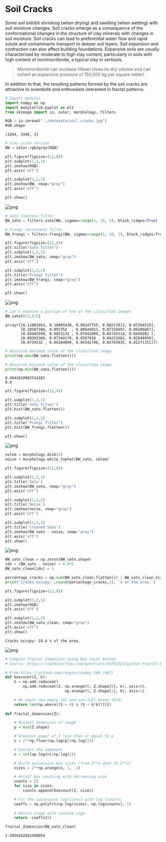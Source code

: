 # Soil Cracks

Some soil exhibit shrinking (when drying) and swelling (when wetting) with soil moisture changes. Soil cracks emerge as a consequence of the conformational changes in the structure of clay minerals with changes in soil moisture. Soil cracks can lead to preferential water flow and rapid solute and contaminants transport to deeper soil layers. Soil expansion and contraction can also affect building foundations. Expansive soils are usually characterized by moderate to high clay content, particularly in soils with high content of montmorillonite, a typical clay in vertisols.

>Montmorillonite can increase fifteen times its dry volume and can exhert an expansive pressure of 150,000 kg per square meter!

In addition to that, the resulting patterns formed by the soil cracks are attractive to scientisits and enthusiasts interested in fractal patterns.



```python
# Import modules
import numpy as np
import matplotlib.pyplot as plt
from skimage import io, color, morphology, filters

```


```python
RGB = io.imread("../datasets/soil_cracks.jpg")
RGB.shape

```




    (3264, 2448, 3)




```python
# Gray scale version
BW = color.rgb2gray(RGB)

```


```python
plt.figure(figsize=(12,8))
plt.subplot(1,2,1)
plt.imshow(RGB)
plt.axis('off')

plt.subplot(1,2,2)
plt.imshow(BW, cmap="gray")
plt.axis('off')

plt.show()

```


![png](soil_cracks_detection_files/soil_cracks_detection_4_0.png)



```python
# Sato tubeness filter
BW_sato = filters.sato(BW, sigmas=range(1, 10, 2), black_ridges=True)

# Frangi vesselness filter
BW_frangi = filters.frangi(BW, sigmas=range(1, 10, 2), black_ridges=True)

```


```python
plt.figure(figsize=(12,8))
plt.title("Sato filter")
plt.subplot(1,2,1)
plt.imshow(BW_sato, cmap="gray")
plt.axis('off')

plt.subplot(1,2,2)
plt.title("Frangi filter")
plt.imshow(BW_frangi, cmap="gray")
plt.axis('off')

plt.show()

```


![png](soil_cracks_detection_files/soil_cracks_detection_6_0.png)



```python
# Let's examine a portion of one of the classified images
BW_sato[0:5,0:5]

```




    array([[0.11081854, 0.10405438, 0.09247755, 0.08217813, 0.07204519],
           [0.10507106, 0.097352  , 0.08444911, 0.07310497, 0.06206067],
           [0.09445599, 0.0853131 , 0.07042889, 0.05745314, 0.0449282 ],
           [0.08393366, 0.07349174, 0.0567658 , 0.04231681, 0.02848959],
           [0.0734532 , 0.06184009, 0.04341796, 0.02765935, 0.01271151]])




```python
# Absolute maximum value of the classified image
print(np.max(BW_sato.flatten()))

# Absolute minimum value of the classified image
print(np.min(BW_sato.flatten()))

```

    0.4041610902514181
    0.0



```python
plt.figure(figsize=(12,4))

plt.subplot(1,2,1)
plt.title('Sato filter')
plt.hist(BW_sato.flatten())

plt.subplot(1,2,2)
plt.title('Frangi filter')
plt.hist(BW_frangi.flatten())

plt.show()

```


![png](soil_cracks_detection_files/soil_cracks_detection_9_0.png)



```python
selem = morphology.disk(4)
noise = morphology.white_tophat(BW_sato, selem)

plt.figure(figsize=(12,6))

plt.subplot(1,3,1)
plt.title('Sato')
plt.imshow(BW_sato, cmap="gray")
plt.axis('off')

plt.subplot(1,3,2)
plt.title('Noise')
plt.imshow(noise, cmap="gray")
plt.axis('off')

plt.subplot(1,3,3)
plt.title('Cleaned Sato')
plt.imshow(BW_sato - noise, cmap="gray")
plt.axis('off')
plt.show()

```


![png](soil_cracks_detection_files/soil_cracks_detection_10_0.png)



```python
BW_sato_clean = np.zeros(BW_sato.shape)
idx = (BW_sato - noise) > 0.075
BW_sato_clean[idx] = 1

percentage_cracks = np.sum(BW_sato_clean.flatten()) / BW_sato_clean.size * 100
print('Cracks occupy:',round(percentage_cracks,1), '% of the area.')

plt.figure(figsize=(12,8))

plt.subplot(1,2,1)
plt.imshow(RGB)
plt.axis('off')

plt.subplot(1,2,2)
plt.imshow(BW_sato_clean, cmap="gray")
plt.axis('off')
plt.show()

```

    Cracks occupy: 19.4 % of the area.



![png](soil_cracks_detection_files/soil_cracks_detection_11_1.png)



```python
# Compute fractal dimension using Box count method
# Source: https://stackoverflow.com/questions/44793221/python-fractal-box-count-fractal-dimension

# From https://github.com/rougier/numpy-100 (#87)
def boxcount(Z, k):
    S = np.add.reduceat(
        np.add.reduceat(Z, np.arange(0, Z.shape[0], k), axis=0),
                           np.arange(0, Z.shape[1], k), axis=1)

    # We count non-empty (0) and non-full boxes (k*k)
    return len(np.where((S > 0) & (S < k*k))[0])
    
def fractal_dimension(Z):

    # Minimal dimension of image
    p = min(Z.shape)

    # Greatest power of 2 less than or equal to p
    n = 2**np.floor(np.log(p)/np.log(2))

    # Extract the exponent
    n = int(np.log(n)/np.log(2))

    # Build successive box sizes (from 2**n down to 2**1)
    sizes = 2**np.arange(n, 1, -1)

    # Actual box counting with decreasing size
    counts = []
    for size in sizes:
        counts.append(boxcount(Z, size))

    # Fit the successive log(sizes) with log (counts)
    coeffs = np.polyfit(np.log(sizes), np.log(counts), 1)
    
    # Return slope with inverse sign
    return -coeffs[0]
```


```python
fractal_dimension(BW_sato_clean)
```




    1.5859342852308054


